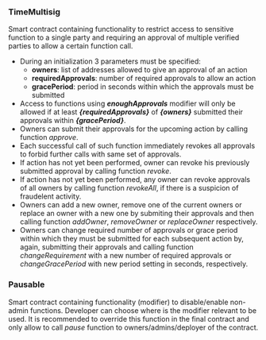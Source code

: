 ### TimeMultisig
Smart contract containing functionality to restrict access to 
sensitive function to a single party and requiring an approval of multiple 
verified parties to allow a certain function call.
- During an initialization 3 parameters must be specified:
  - **owners**: list of addresses allowed to give an approval of an action
  - **requiredApprovals**: number of required approvals to allow an action
  - **gracePeriod**: period in seconds within which the approvals must be submitted
- Access to functions using **_enoughApprovals_** modifier will only be allowed
if at least **_{requiredApprovals}_** of **_{owners}_** submitted their 
approvals within **_{gracePeriod}_**.
- Owners can submit their approvals for the upcoming action by calling function _approve_.
- Each successful call of such function immediately revokes all approvals to
forbid further calls with same set of approvals.
- If action has not yet been performed, owner can revoke his previously submitted approval
by calling function _revoke_.
- If action has not yet been performed, any owner can revoke approvals of all owners 
by calling function _revokeAll_, if there is a suspicion of fraudelent activity.
- Owners can add a new owner, remove one of the current owners or 
replace an owner with a new one by submiting their approvals and then calling 
 function _addOwner_, _removeOwner_ or _replaceOwner_ respectively.
- Owners can change required number of approvals or grace period within which they must be submitted 
for each subsequent action by, again, submitting their approvals and calling function 
_changeRequirement_ with a new number of required approvals or _changeGracePeriod_ with
new period setting in seconds, respectively.

### Pausable
Smart contract containing functionality (modifier) to disable/enable non-admin functions.
Developer can choose where is the modifier relevant to be used. It is recommended to
override this function in the final contract and only allow to call _pause_ function to
owners/admins/deployer of the contract.